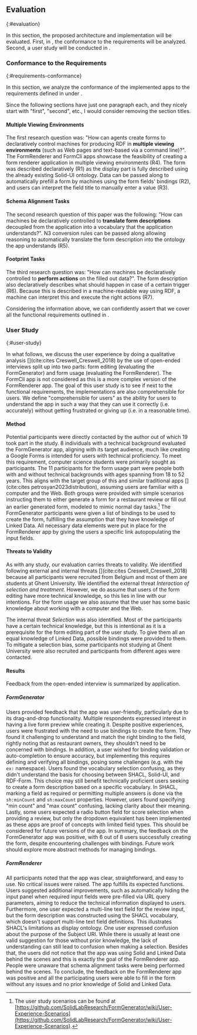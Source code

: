 ## Evaluation
{:#evaluation}

In this section, the proposed architecture and implementation will be evaluated.
First, in [](#requirements-conformance), the conformance to the requirements will be analyzed.
Second, a user study will be conducted in [](#user-study).

### Conformance to the Requirements
{:#requirements-conformance}

In this section, we analyze the conformance of the implemented apps to the requirements defined in [](#requirements-table) under [](#requirements).

<span class="comment" data-author="RT">Since the following sections have just one paragraph each, and they nicely start with "first", "second", etc., I would consider removing the section titles.</span>

#### Multiple Viewing Environments

The first research question was: "How can agents create forms to declaratively control machines for producing RDF in **multiple viewing environments** (such as Web pages and text-based via a command line)?".
The FormRenderer and FormCli apps showcase the feasibility of creating a form renderer application in multiple viewing environments (R4).
The form was described declaratively (R1) as the display part is fully described using the already existing Solid-UI ontology.
Data can be passed along to automatically prefill a form by machines using the form fields' bindings (R2), and users can interpret the field title to manually enter a value (R3).

#### Schema Alignment Tasks

The second research question of this paper was the following: "How can machines be declaratively controlled to **translate form descriptions** decoupled from the application into a vocabulary that the application understands?".
N3 conversion rules can be passed along allowing reasoning to automatically translate the form description into the ontology the app understands (R5).

#### Footprint Tasks

The third research question was: "How can machines be declaratively controlled to **perform actions** on the filled out data?".
The form description also declaratively describes what should happen in case of a certain trigger (R6).
Because this is described in a machine-readable way using RDF, a machine can interpret this and execute the right actions (R7).

Considering the information above, we can confidently assert that we cover all the functional requirements outlined in [](#requirements-table).


### User Study
{:#user-study}

In what follows, we discuss the user experience by doing a qualitative analysis [](cite:cites Creswell_Creswell_2018) by the use of open-ended interviews split up into two parts: form editing (evaluating the FormGenerator) and form usage (evaluating the FormRenderer).
The FormCli app is not considered as this is a more complex version of the FormRenderer app.
The goal of this user study is to see if next to the functional requirements, the implementations are also comprehensible for users.
We define "comprehensible for users" as the ability for users to understand the app in such a way that they can use it correctly (i.e. accurately) without getting frustrated or giving up (i.e. in a reasonable time).

#### Method

Potential participants were directly contacted by the author out of which 19 took part in the study.
8 individuals with a technical background evaluated the FormGenerator app, aligning with its target audience, much like creating a Google Forms is intended for users with technical proficiency.
To meet this requirement, computer science students were primarily sought as participants.
The 11 participants for the form usage part were people both with and without technical backgrounds with ages spanning from 18 to 52 years.
This aligns with the target group of this and similar traditional apps [](cite:cites petrosyan2023distribution), assuming users are familiar with a computer and the Web.
Both groups were provided with simple scenarios instructing them to either generate a form for a restaurant review or fill out an earlier generated form, modeled to mimic normal day tasks.[^UserStudies]
The FormGenerator participants were given a list of bindings to be used to create the form, fulfilling the assumption that they have knowledge of Linked Data.
All necessary data elements were put in place for the FormRenderer app by giving the users a specific link autopopulating the input fields.

[^UserStudies]: The user study scenarios can be found at [https://github.com/SolidLabResearch/FormGenerator/wiki/User-Experience-Scenarios](https://github.com/SolidLabResearch/FormGenerator/wiki/User-Experience-Scenarios).


#### Threats to Validity

As with any study, our evaluation carries threats to validity. We identified following external and internal threats [](cite:cites Creswell_Creswell_2018) because all participants were recruited from Belgium and most of them are students at Ghent University.
We identified the external threat *Interaction of selection and treatment*.
However, we do assume that users of the form editing have more technical knowledge, so this lies in line with our intentions.
For the form usage we also assume that the user has some basic knowledge about working with a computer and the Web.

The internal threat *Selection* was also identified.
Most of the participants have a certain technical knowledge, but this is intentional as it is a prerequisite for the form editing part of the user study.
To give them all an equal knowledge of Linked Data, possible bindings were provided to them.
To mitigate a selection bias, some participants not studying at Ghent University were also recruited and participants from different ages were contacted.


#### Results

Feedback from the open-ended interview is summarized by application.

##### FormGenerator

Users provided feedback that the app was user-friendly, particularly due to its drag-and-drop functionality.
Multiple respondents expressed interest in having a live form preview while creating it.
Despite positive experiences, users were frustrated with the need to use bindings to create the form.
They found it challenging to understand and match the right binding to the field, rightly noting that as restaurant owners, they shouldn't need to be concerned with bindings.
In addition, a user wished for binding validation or auto-completion to ensure accuracy, but implementing this requires defining and verifying all bindings, posing some challenges (e.g. with the `ex:` namespace).
Users found the vocabulary selection confusing, as they didn't understand the basis for choosing between SHACL, Solid-UI, and RDF-Form.
This choice may still benefit technically proficient users seeking to create a form description based on a specific vocabulary.
In SHACL, marking a field as required or permitting multiple answers is done via the `sh:minCount` and `sh:maxCount` properties.
However, users found specifying "min count" and "max count" confusing, lacking clarity about their meaning.
Lastly, some users expected a radio button field for score selection when providing a review, but only the dropdown equivalent has been implemented as these apps are proof of concepts with limited field types.
This should be considered for future versions of the app.
In summary, the feedback on the FormGenerator app was positive, with 6 out of 8 users successfully creating the form, despite encountering challenges with bindings.
Future work should explore more abstract methods for managing bindings.

##### FormRenderer

All participants noted that the app was clear, straightforward, and easy to use.
No critical issues were raised. The app fulfills its expected functions.
Users suggested additional improvements, such as automatically hiding the input panel when required input fields were pre-filled via URL query parameters, aiming to reduce the technical information displayed to users.
Furthermore, one user expected a multi-line text field for the review input, but the form description was constructed using the SHACL vocabulary, which doesn't support multi-line text field definitions.
This illustrates SHACL's limitations as display ontology.
One user expressed confusion about the purpose of the Subject URI. While there is usually at least one valid suggestion for those without prior knowledge, the lack of understanding can still lead to confusion when making a selection.
Besides that, the users did not notice that the app was using Solid and Linked Data behind the scenes and this is exactly the goal of the FormRenderer app.
People were unaware that schema alignment tasks were being performed behind the scenes.
To conclude, the feedback on the FormRenderer app was positive and all the participating users were able to fill in the form without any issues and no prior knowledge of Solid and Linked Data.
